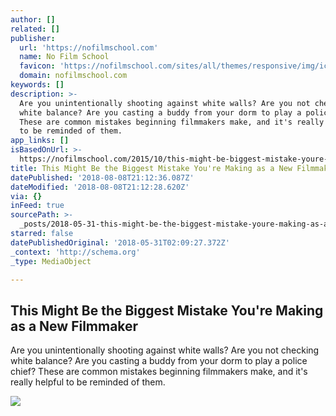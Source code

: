 ```yaml
---
author: []
related: []
publisher:
  url: 'https://nofilmschool.com'
  name: No Film School
  favicon: 'https://nofilmschool.com/sites/all/themes/responsive/img/icons/favicon.ico'
  domain: nofilmschool.com
keywords: []
description: >-
  Are you unintentionally shooting against white walls? Are you not checking
  white balance? Are you casting a buddy from your dorm to play a police chief?
  These are common mistakes beginning filmmakers make, and it's really helpful
  to be reminded of them.
app_links: []
isBasedOnUrl: >-
  https://nofilmschool.com/2015/10/this-might-be-biggest-mistake-youre-making-new-filmmaker
title: This Might Be the Biggest Mistake You're Making as a New Filmmaker
datePublished: '2018-08-08T21:12:36.087Z'
dateModified: '2018-08-08T21:12:28.620Z'
via: {}
inFeed: true
sourcePath: >-
  _posts/2018-05-31-this-might-be-the-biggest-mistake-youre-making-as-a-new-fil.md
starred: false
datePublishedOriginal: '2018-05-31T02:09:27.372Z'
_context: 'http://schema.org'
_type: MediaObject

---
```

<article style=""><h1>This Might Be the Biggest Mistake You're Making as a New Filmmaker</h1><p>Are you unintentionally shooting against white walls? Are you not checking white balance? Are you casting a buddy from your dorm to play a police chief? These are common mistakes beginning filmmakers make, and it's really helpful to be reminded of them.</p><img src="https://nofilmschool.com/sites/default/files/styles/facebook/public/broken_camera_0.jpg?itok=lTKrNjQa" /></article>